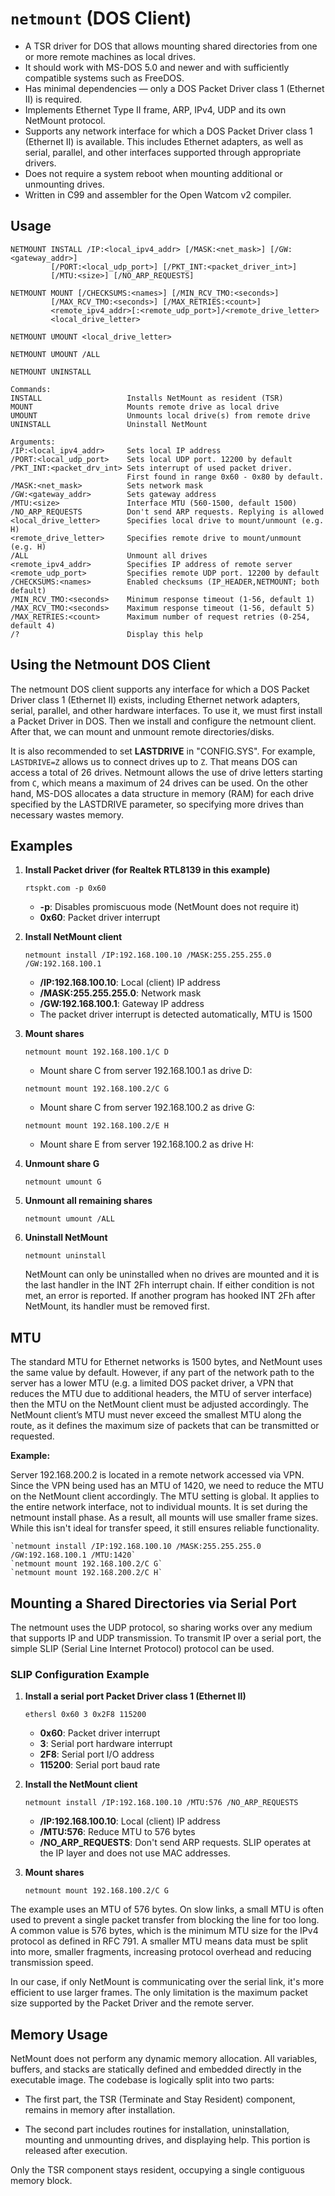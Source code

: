 # `netmount` (DOS Client)

- A TSR driver for DOS that allows mounting shared directories from one or more remote machines as local drives.
- It should work with MS-DOS 5.0 and newer and with sufficiently compatible systems such as FreeDOS.
- Has minimal dependencies — only a DOS Packet Driver class 1 (Ethernet II) is required.
- Implements Ethernet Type II frame, ARP, IPv4, UDP and its own NetMount protocol.
- Supports any network interface for which a DOS Packet Driver class 1 (Ethernet II) is available.
  This includes Ethernet adapters, as well as serial, parallel, and other interfaces supported through
  appropriate drivers.
- Does not require a system reboot when mounting additional or unmounting drives.
- Written in C99 and assembler for the Open Watcom v2 compiler.

## Usage
```
NETMOUNT INSTALL /IP:<local_ipv4_addr> [/MASK:<net_mask>] [/GW:<gateway_addr>]
         [/PORT:<local_udp_port>] [/PKT_INT:<packet_driver_int>]
         [/MTU:<size>] [/NO_ARP_REQUESTS]

NETMOUNT MOUNT [/CHECKSUMS:<names>] [/MIN_RCV_TMO:<seconds>]
         [/MAX_RCV_TMO:<seconds>] [/MAX_RETRIES:<count>]
         <remote_ipv4_addr>[:<remote_udp_port>]/<remote_drive_letter>
         <local_drive_letter>

NETMOUNT UMOUNT <local_drive_letter>

NETMOUNT UMOUNT /ALL

NETMOUNT UNINSTALL

Commands:
INSTALL                   Installs NetMount as resident (TSR)
MOUNT                     Mounts remote drive as local drive
UMOUNT                    Unmounts local drive(s) from remote drive
UNINSTALL                 Uninstall NetMount

Arguments:
/IP:<local_ipv4_addr>     Sets local IP address
/PORT:<local_udp_port>    Sets local UDP port. 12200 by default
/PKT_INT:<packet_drv_int> Sets interrupt of used packet driver.
                          First found in range 0x60 - 0x80 by default.
/MASK:<net_mask>          Sets network mask
/GW:<gateway_addr>        Sets gateway address
/MTU:<size>               Interface MTU (560-1500, default 1500)
/NO_ARP_REQUESTS          Don't send ARP requests. Replying is allowed
<local_drive_letter>      Specifies local drive to mount/unmount (e.g. H)
<remote_drive_letter>     Specifies remote drive to mount/unmount (e.g. H)
/ALL                      Unmount all drives
<remote_ipv4_addr>        Specifies IP address of remote server
<remote_udp_port>         Specifies remote UDP port. 12200 by default
/CHECKSUMS:<names>        Enabled checksums (IP_HEADER,NETMOUNT; both default)
/MIN_RCV_TMO:<seconds>    Minimum response timeout (1-56, default 1)
/MAX_RCV_TMO:<seconds>    Maximum response timeout (1-56, default 5)
/MAX_RETRIES:<count>      Maximum number of request retries (0-254, default 4)
/?                        Display this help
```

## Using the Netmount DOS Client
The netmount DOS client supports any interface for which a DOS Packet Driver class 1 (Ethernet II) exists,
including Ethernet network adapters, serial, parallel, and other hardware interfaces.
To use it, we must first install a Packet Driver in DOS. Then we install and configure the netmount client.
After that, we can mount and unmount remote directories/disks.

It is also recommended to set **LASTDRIVE** in "CONFIG.SYS". For example, `LASTDRIVE=Z` allows us to connect
drives up to `Z`. That means DOS can access a total of 26 drives. Netmount allows the use of drive letters
starting from `C`, which means a maximum of 24 drives can be used. On the other hand, MS-DOS allocates
a data structure in memory (RAM) for each drive specified by the LASTDRIVE parameter, so specifying more
drives than necessary wastes memory.


## Examples

1. **Install Packet driver (for Realtek RTL8139 in this example)**

    `rtspkt.com -p 0x60`

    - **-p**: Disables promiscuous mode (NetMount does not require it)
    - **0x60**: Packet driver interrupt

2. **Install NetMount client**

    `netmount install /IP:192.168.100.10 /MASK:255.255.255.0 /GW:192.168.100.1`

    - **/IP:192.168.100.10**: Local (client) IP address
    - **/MASK:255.255.255.0**: Network mask
    - **/GW:192.168.100.1**: Gateway IP address
    - The packet driver interrupt is detected automatically, MTU is 1500

3. **Mount shares**

    `netmount mount 192.168.100.1/C D`

    - Mount share C from server 192.168.100.1 as drive D:

    `netmount mount 192.168.100.2/C G`

    - Mount share C from server 192.168.100.2 as drive G:

    `netmount mount 192.168.100.2/E H`

    - Mount share E from server 192.168.100.2 as drive H:

4. **Unmount share G**

    `netmount umount G`

5. **Unmount all remaining shares**

    `netmount umount /ALL`

6. **Uninstall NetMount**

    `netmount uninstall`

    NetMount can only be uninstalled when no drives are mounted and it is the last handler
    in the INT 2Fh interrupt chain. If either condition is not met, an error is reported.
    If another program has hooked INT 2Fh after NetMount, its handler must be removed first.


## MTU

The standard MTU for Ethernet networks is 1500 bytes, and NetMount uses the same value by default.
However, if any part of the network path to the server has a lower MTU (e.g. a limited DOS packet driver,
a VPN that reduces the MTU due to additional headers, the MTU of server interface) then the MTU
on the NetMount client must be adjusted accordingly. The NetMount client’s MTU must never exceed
the smallest MTU along the route, as it defines the maximum size of packets that can be transmitted
or requested.

**Example:**

Server 192.168.200.2 is located in a remote network accessed via VPN. Since the VPN being used has
an MTU of 1420, we need to reduce the MTU on the NetMount client accordingly. The MTU setting is global.
It applies to the entire network interface, not to individual mounts. It is set during the netmount
install phase. As a result, all mounts will use smaller frame sizes. While this isn't ideal for transfer
speed, it still ensures reliable functionality.

    `netmount install /IP:192.168.100.10 /MASK:255.255.255.0 /GW:192.168.100.1 /MTU:1420`
    `netmount mount 192.168.100.2/C G`
    `netmount mount 192.168.200.2/C H`


## Mounting a Shared Directories via Serial Port

The netmount uses the UDP protocol, so sharing works over any medium that supports IP and UDP transmission.
To transmit IP over a serial port, the simple SLIP (Serial Line Internet Protocol) protocol can be used.

### SLIP Configuration Example

1. **Install a serial port Packet Driver class 1 (Ethernet II)**

    `ethersl 0x60 3 0x2F8 115200`

    - **0x60**: Packet driver interrupt
    - **3**: Serial port hardware interrupt
    - **2F8**: Serial port I/O address
    - **115200**: Serial port baud rate

2. **Install the NetMount client**

    `netmount install /IP:192.168.100.10 /MTU:576 /NO_ARP_REQUESTS`

    - **/IP:192.168.100.10**: Local (client) IP address
    - **/MTU:576**: Reduce MTU to 576 bytes
    - **/NO_ARP_REQUESTS**: Don't send ARP requests. SLIP operates at the IP layer and does not use MAC addresses.

3. **Mount shares**

    `netmount mount 192.168.100.2/C G`

The example uses an MTU of 576 bytes. On slow links, a small MTU is often used to prevent a single packet
transfer from blocking the line for too long. A common value is 576 bytes, which is the minimum MTU size
for the IPv4 protocol as defined in RFC 791. A smaller MTU means data must be split into more, smaller
fragments, increasing protocol overhead and reducing transmission speed.

In our case, if only NetMount is communicating over the serial link, it's more efficient to use larger frames.
The only limitation is the maximum packet size supported by the Packet Driver and the remote server.


## Memory Usage

NetMount does not perform any dynamic memory allocation. All variables, buffers, and stacks
are statically defined and embedded directly in the executable image. The codebase is
logically split into two parts:

- The first part, the TSR (Terminate and Stay Resident) component, remains in memory
  after installation.

- The second part includes routines for installation, uninstallation, mounting and unmounting
  drives, and displaying help. This portion is released after execution.

Only the TSR component stays resident, occupying a single contiguous memory block.

